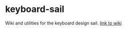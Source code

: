 # keyboard-sail
Wiki and utilities for the keyboard design sail.
[link to wiki](https://github.com/rpbritton/keyboard-sail/wiki)
